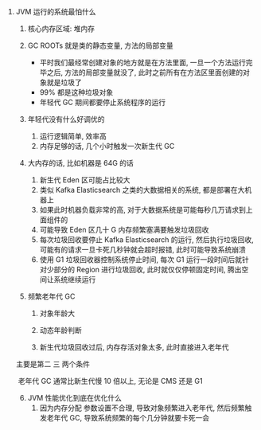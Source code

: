 1. JVM 运行的系统最怕什么

   1. 核心内存区域: 堆内存

   2. GC ROOTs 就是类的静态变量, 方法的局部变量

      + 平时我们最经常创建对象的地方就是在方法里面, 一旦一个方法运行完毕之后, 方法的局部变量就没了, 此时之前所有在方法区里面创建的对象就是垃圾了
      + 99% 都是这种垃圾对象
      + 年轻代 GC 期间都要停止系统程序的运行

   3. 年轻代没有什么好调优的

      1. 运行逻辑简单, 效率高
      2. 内存足够的话, 几个小时触发一次新生代 GC

   4. 大内存的话, 比如机器是 64G 的话

      1. 新生代 Eden 区可能占比较大
      2. 类似 Kafka Elasticsearch 之类的大数据相关的系统, 都是部署在大机器上
      3. 如果此时机器负载非常的高, 对于大数据系统是可能每秒几万请求到上面组件的
      4. 可能导致 Eden 区几十 G 内存频繁塞满要触发垃圾回收
      5. 每次垃圾回收要停止 Kafka Elasticsearch 的运行, 然后执行垃圾回收, 可能有的请求一旦卡死几秒钟就会超时报错, 此时可能导致系统崩溃
      6. 使用 G1 垃圾回收器控制系统停止时间, 每次 G1 运行一段时间后就针对少部分的 Region 进行垃圾回收, 此时就仅仅停顿固定时间, 腾出空间让系统继续运行

   5. 频繁老年代 GC

      1. 对象年龄大

      2. 动态年龄判断

      3. 新生代垃圾回收过后, 内存存活对象太多, 此时直接进入老年代

    主要是第二 三 两个条件
   
   ​	老年代 GC 通常比新生代慢 10 倍以上, 无论是 CMS 还是 G1
   
   6. JVM 性能优化到底在优化什么
      1. 因为内存分配  参数设置不合理, 导致对象频繁进入老年代, 然后频繁触发老年代 GC, 导致系统频繁的每个几分钟就要卡死一会

